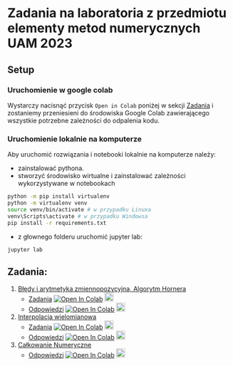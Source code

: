 # Zadania na laboratoria z przedmiotu elementy metod numerycznych UAM 2023

## Setup

### Uruchomienie w google colab
Wystarczy nacisnąć przycisk `Open in Colab` poniżej w sekcji [Zadania](#zadania) i zostaniemy przeniesieni do środowiska Google Colab zawierającego wszystkie potrzebne zależności do odpalenia kodu.

### Uruchomienie lokalnie na komputerze
Aby uruchomić rozwiązania i notebooki lokalnie na komputerze należy:
* zainstalować pythona.
* stworzyć środowisko wirtualne i zainstalować zależności wykorzystywane w notebookach

```bash
python -m pip install virtualenv
python -m virtualenv venv
source venv/bin/activate # w przypadku Linuxa
venv\Scripts\activate # w przypadku Windowsa
pip install -r requirements.txt
```
* z głownego folderu uruchomić jupyter lab:
```bash
jupyter lab
``` 

## Zadania:
1. [Błędy i arytmetyka zmiennopozycyjna, Algorytm Hornera](https://github.com/KsawerySmoczynski/elementy-metod-numerycznych/tree/master/Lab1)
    * [Zadania](https://github.com/KsawerySmoczynski/elementy-metod-numerycznych/blob/master/Lab1/zmlab1_zadania.ipynb) <a target="_blank" href="https://colab.research.google.com/github/KsawerySmoczynski/elementy-metod-numerycznych/blob/master/Lab1/zmlab1_zadania.ipynb">
  <img src="https://colab.research.google.com/assets/colab-badge.svg" alt="Open In Colab"/></a> <a href="https://github.com/KsawerySmoczynski/elementy-metod-numerycznych/blob/master/Lab1/zmlab1_zadania.pdf"> <img src="https://upload.wikimedia.org/wikipedia/commons/thumb/4/42/Adobe_Acrobat_DC_logo_2020.svg/640px-Adobe_Acrobat_DC_logo_2020.svg.png" width=20 /> </a>
    * [Odpowiedzi](https://github.com/KsawerySmoczynski/elementy-metod-numerycznych/blob/master/Lab1/zmlab1_zadania_i_odpowiedzi.ipynb) <a target="_blank" href="https://colab.research.google.com/github/KsawerySmoczynski/elementy-metod-numerycznych/blob/master/Lab1/zmlab1_zadania_i_odpowiedzi.ipynb">
  <img src="https://colab.research.google.com/assets/colab-badge.svg" alt="Open In Colab"/></a> <a href="https://github.com/KsawerySmoczynski/elementy-metod-numerycznych/blob/master/Lab1/zmlab1_zadania_i_odpowiedzi.pdf"> <img src="https://upload.wikimedia.org/wikipedia/commons/thumb/4/42/Adobe_Acrobat_DC_logo_2020.svg/640px-Adobe_Acrobat_DC_logo_2020.svg.png" width=20 /> </a>
2. [Interpolacja wielomianowa](https://github.com/KsawerySmoczynski/elementy-metod-numerycznych/tree/master/Lab2)
    * [Zadania](https://github.com/KsawerySmoczynski/elementy-metod-numerycznych/blob/master/Lab2/zmlab2_zadania.ipynb) <a target="_blank" href="https://colab.research.google.com/github/KsawerySmoczynski/elementy-metod-numerycznych/blob/master/Lab2/zmlab2_zadania.ipynb">
  <img src="https://colab.research.google.com/assets/colab-badge.svg" alt="Open In Colab"/></a> <a href="https://github.com/KsawerySmoczynski/elementy-metod-numerycznych/blob/master/Lab2/zmlab2_zadania.pdf"> <img src="https://upload.wikimedia.org/wikipedia/commons/thumb/4/42/Adobe_Acrobat_DC_logo_2020.svg/640px-Adobe_Acrobat_DC_logo_2020.svg.png" width=20 /> </a>
    * [Odpowiedzi](https://github.com/KsawerySmoczynski/elementy-metod-numerycznych/blob/master/Lab2/zmlab2_zadania_i_odpowiedzi.ipynb) <a target="_blank" href="https://colab.research.google.com/github/KsawerySmoczynski/elementy-metod-numerycznych/blob/master/Lab2/zmlab2_zadania_i_odpowiedzi.ipynb">
  <img src="https://colab.research.google.com/assets/colab-badge.svg" alt="Open In Colab"/></a> <a href="https://github.com/KsawerySmoczynski/elementy-metod-numerycznych/blob/master/Lab2/zmlab2_zadania_i_odpowiedzi.pdf"> <img src="https://upload.wikimedia.org/wikipedia/commons/thumb/4/42/Adobe_Acrobat_DC_logo_2020.svg/640px-Adobe_Acrobat_DC_logo_2020.svg.png" width=20 /> </a>
3. [Całkowanie Numeryczne](https://github.com/KsawerySmoczynski/elementy-metod-numerycznych/tree/master/Lab3)
    * [Odpowiedzi](https://github.com/KsawerySmoczynski/elementy-metod-numerycznych/blob/master/Lab3/zmlab3_zadania_i_odpowiedzi.ipynb) <a target="_blank" href="https://colab.research.google.com/github/KsawerySmoczynski/elementy-metod-numerycznych/blob/master/Lab3/zmlab3_zadania_i_odpowiedzi.ipynb">
  <img src="https://colab.research.google.com/assets/colab-badge.svg" alt="Open In Colab"/></a> <a href="https://github.com/KsawerySmoczynski/elementy-metod-numerycznych/blob/master/Lab3/zmlab3_zadania_i_odpowiedzi.pdf"> <img src="https://upload.wikimedia.org/wikipedia/commons/thumb/4/42/Adobe_Acrobat_DC_logo_2020.svg/640px-Adobe_Acrobat_DC_logo_2020.svg.png" width=20 /> </a>